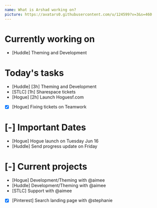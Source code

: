 ```yaml
---
name: What is Arshad working on?
picture: https://avatars0.githubusercontent.com/u/124599?v=3&s=460
---
```


# Currently working on

* [Huddle] Theming and Development

# Today's tasks

* [Huddle] [3h] Theming and Development
* [STLC] [1h] Sharespace tickets
* [Hogue] [2h] Launch Hoguesf.com
* [x] [Hogue] Fixing tickets on Teamwork

# [-] Important Dates

* [Hogue] Hogue launch on Tuesday Jun 16
* [Huddle] Send progress update on Friday

# [-] Current projects

* [Hogue] Development/Theming with @aimee
* [Huddle] Development/Theming with @aimee
* [STLC] Support with @aimee
* [x] [Pinterest] Search landing page with @stephanie
